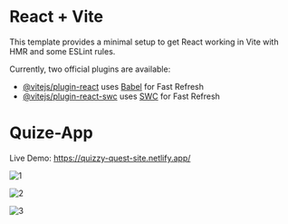 # React + Vite

This template provides a minimal setup to get React working in Vite with HMR and some ESLint rules.

Currently, two official plugins are available:

- [@vitejs/plugin-react](https://github.com/vitejs/vite-plugin-react/blob/main/packages/plugin-react/README.md) uses [Babel](https://babeljs.io/) for Fast Refresh
- [@vitejs/plugin-react-swc](https://github.com/vitejs/vite-plugin-react-swc) uses [SWC](https://swc.rs/) for Fast Refresh
# Quize-App

Live Demo: https://quizzy-quest-site.netlify.app/

![1](https://github.com/mdrony5134/Quize-App/assets/98208421/12ccd7ec-741c-4d6a-80ab-be96eaacca7a)

![2](https://github.com/mdrony5134/Quize-App/assets/98208421/f700992e-6115-4440-b3cf-21b1a43f6cf4)

![3](https://github.com/mdrony5134/Quize-App/assets/98208421/b5f7d4b9-7f94-465b-ae75-d22c0f2feb64)
